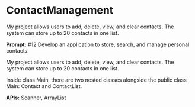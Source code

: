 # ContactManagement
My project allows users to add, delete, view, and clear contacts. The system can store up to 20 contacts in one list.

**Prompt:** #12 Develop an application to store, search, and manage personal contacts.

My project allows users to add, delete, view, and clear contacts. The system can store up to 20 contacts in one list.

Inside class Main, there are two nested classes alongside the public class Main: Contact and ContactList.

**APIs:** Scanner, ArrayList
